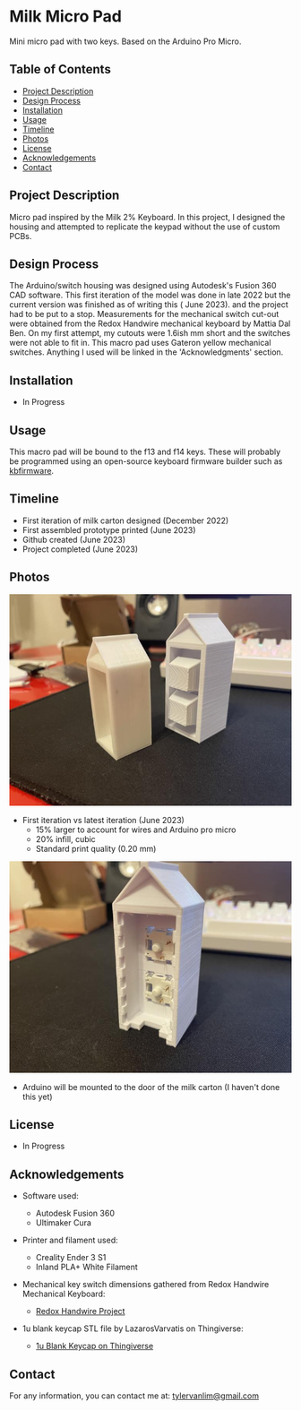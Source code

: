 # Milk Micro Pad

Mini micro pad with two keys. Based on the Arduino Pro Micro.

## Table of Contents

- [Project Description](#project-description)
- [Design Process](#design-process)
- [Installation](#installation)
- [Usage](#usage)
- [Timeline](#timeline)
- [Photos](photos)
- [License](#license)
- [Acknowledgements](#acknowledgements)
- [Contact](#contact)

## Project Description

Micro pad inspired by the Milk 2% Keyboard. In this project, I designed the housing and attempted to replicate the keypad without the use of custom PCBs.

## Design Process

The Arduino/switch housing was designed using Autodesk's Fusion 360 CAD software. This first iteration of the model was done in late 2022 but the current version was finished as of writing this ( June 2023).
and the project had to be put to a stop. Measurements for the mechanical switch cut-out were obtained from the Redox Handwire mechanical keyboard by Mattia Dal Ben. On my first attempt, my cutouts were 1.6ish mm short and the switches were not able to fit in. This macro pad uses Gateron yellow mechanical switches.
Anything I used will be linked in the 'Acknowledgments' section.


## Installation

- In Progress

## Usage

This macro pad will be bound to the f13 and f14 keys. These will probably be programmed using an open-source keyboard firmware builder such as [kbfirmware](https://kbfirmware.com/).

## Timeline

- First iteration of milk carton designed (December 2022)
- First assembled prototype printed (June 2023)
- Github created (June 2023)
- Project completed (June 2023)

## Photos

![image 1](https://github.com/CarpetCleaner33/milkmacropad/blob/main/Milk%20Carton/images/IMG_3073.jpg)
- First iteration vs latest iteration (June 2023)
  - 15% larger to account for wires and Arduino pro micro
  - 20% infill, cubic
  - Standard print quality (0.20 mm)

![image 2](https://github.com/CarpetCleaner33/milkmacropad/blob/main/Milk%20Carton/images/IMG_3071.jpg)
- Arduino will be mounted to the door of the milk carton (I haven't done this yet)

## License

- In Progress

## Acknowledgements

- Software used:
  - Autodesk Fusion 360
  - Ultimaker Cura

- Printer and filament used:
  - Creality Ender 3 S1
  - Inland PLA+ White Filament

- Mechanical key switch dimensions gathered from Redox Handwire Mechanical Keyboard:
  - [Redox Handwire Project](https://hackaday.io/project/160610-redox-keyboard/log/151316-redox-handwire)

- 1u blank keycap STL file by LazarosVarvatis on Thingiverse:
  - [1u Blank Keycap on Thingiverse](https://www.thingiverse.com/thing:5616342)
## Contact

For any information, you can contact me at: tylervanlim@gmail.com
